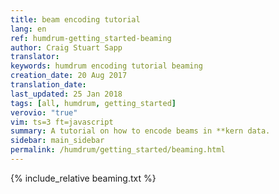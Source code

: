 ```yaml
---
title: beam encoding tutorial
lang: en
ref: humdrum-getting_started-beaming
author: Craig Stuart Sapp
translator: 
keywords: humdrum encoding tutorial beaming
creation_date: 20 Aug 2017
translation_date: 
last_updated: 25 Jan 2018
tags: [all, humdrum, getting_started]
verovio: "true"
vim: ts=3 ft=javascript
summary: A tutorial on how to encode beams in **kern data.
sidebar: main_sidebar
permalink: /humdrum/getting_started/beaming.html
---
```


{% include_relative beaming.txt %}

